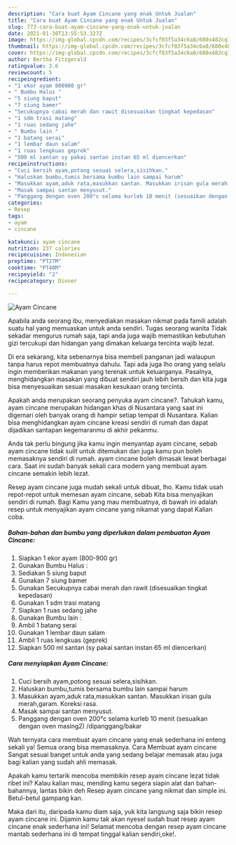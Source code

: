 ```yaml
---
description: "Cara buat Ayam Cincane yang enak Untuk Jualan"
title: "Cara buat Ayam Cincane yang enak Untuk Jualan"
slug: 773-cara-buat-ayam-cincane-yang-enak-untuk-jualan
date: 2021-01-30T13:55:53.327Z
image: https://img-global.cpcdn.com/recipes/3cfcf03f5a34c6a8/680x482cq70/ayam-cincane-foto-resep-utama.jpg
thumbnail: https://img-global.cpcdn.com/recipes/3cfcf03f5a34c6a8/680x482cq70/ayam-cincane-foto-resep-utama.jpg
cover: https://img-global.cpcdn.com/recipes/3cfcf03f5a34c6a8/680x482cq70/ayam-cincane-foto-resep-utama.jpg
author: Bertha Fitzgerald
ratingvalue: 3.6
reviewcount: 5
recipeingredient:
- "1 ekor ayam 800900 gr"
- " Bumbu Halus "
- "5 siung baput"
- "7 siung bamer"
- "Secukupnya cabai merah dan rawit disesuaikan tingkat kepedasan"
- "1 sdm trasi matang"
- "1 ruas sedang jahe"
- " Bumbu lain "
- "1 batang serai"
- "1 lembar daun salam"
- "1 ruas lengkuas geprek"
- "500 ml santan sy pakai santan instan 65 ml diencerkan"
recipeinstructions:
- "Cuci bersih ayam,potong sesuai selera,sisihkan."
- "Haluskan bumbu,tumis bersama bumbu lain sampai harum"
- "Masukkan ayam,aduk rata,masukkan santan. Masukkan irisan gula merah,garam. Koreksi rasa."
- "Masak sampai santan menyusut."
- "Panggang dengan oven 200°c selama kurleb 10 menit (sesuaikan dengan oven masing2) /dipanggang/bakar"
categories:
- Resep
tags:
- ayam
- cincane

katakunci: ayam cincane 
nutrition: 237 calories
recipecuisine: Indonesian
preptime: "PT27M"
cooktime: "PT40M"
recipeyield: "2"
recipecategory: Dinner

---
```



![Ayam Cincane](https://img-global.cpcdn.com/recipes/3cfcf03f5a34c6a8/680x482cq70/ayam-cincane-foto-resep-utama.jpg)

Apabila anda seorang ibu, menyediakan masakan nikmat pada famili adalah suatu hal yang memuaskan untuk anda sendiri. Tugas seorang  wanita Tidak sekadar mengurus rumah saja, tapi anda juga wajib memastikan kebutuhan gizi tercukupi dan hidangan yang dimakan keluarga tercinta wajib lezat.

Di era  sekarang, kita sebenarnya bisa membeli panganan jadi walaupun tanpa harus repot membuatnya dahulu. Tapi ada juga lho orang yang selalu ingin memberikan makanan yang terenak untuk keluarganya. Pasalnya, menghidangkan masakan yang dibuat sendiri jauh lebih bersih dan kita juga bisa menyesuaikan sesuai masakan kesukaan orang tercinta. 



Apakah anda merupakan seorang penyuka ayam cincane?. Tahukah kamu, ayam cincane merupakan hidangan khas di Nusantara yang saat ini digemari oleh banyak orang di hampir setiap tempat di Nusantara. Kalian bisa menghidangkan ayam cincane kreasi sendiri di rumah dan dapat dijadikan santapan kegemaranmu di akhir pekanmu.

Anda tak perlu bingung jika kamu ingin menyantap ayam cincane, sebab ayam cincane tidak sulit untuk ditemukan dan juga kamu pun boleh memasaknya sendiri di rumah. ayam cincane boleh dimasak lewat berbagai cara. Saat ini sudah banyak sekali cara modern yang membuat ayam cincane semakin lebih lezat.

Resep ayam cincane juga mudah sekali untuk dibuat, lho. Kamu tidak usah repot-repot untuk memesan ayam cincane, sebab Kita bisa menyajikan sendiri di rumah. Bagi Kamu yang mau membuatnya, di bawah ini adalah resep untuk menyajikan ayam cincane yang nikamat yang dapat Kalian coba.

<!--inarticleads1-->

##### Bahan-bahan dan bumbu yang diperlukan dalam pembuatan Ayam Cincane:

1. Siapkan 1 ekor ayam (800-900 gr)
1. Gunakan  Bumbu Halus :
1. Sediakan 5 siung baput
1. Gunakan 7 siung bamer
1. Gunakan Secukupnya cabai merah dan rawit (disesuaikan tingkat kepedasan)
1. Gunakan 1 sdm trasi matang
1. Siapkan 1 ruas sedang jahe
1. Gunakan  Bumbu lain :
1. Ambil 1 batang serai
1. Gunakan 1 lembar daun salam
1. Ambil 1 ruas lengkuas (geprek)
1. Siapkan 500 ml santan (sy pakai santan instan 65 ml diencerkan)




<!--inarticleads2-->

##### Cara menyiapkan Ayam Cincane:

1. Cuci bersih ayam,potong sesuai selera,sisihkan.
1. Haluskan bumbu,tumis bersama bumbu lain sampai harum
1. Masukkan ayam,aduk rata,masukkan santan. Masukkan irisan gula merah,garam. Koreksi rasa.
1. Masak sampai santan menyusut.
1. Panggang dengan oven 200°c selama kurleb 10 menit (sesuaikan dengan oven masing2) /dipanggang/bakar




Wah ternyata cara membuat ayam cincane yang enak sederhana ini enteng sekali ya! Semua orang bisa memasaknya. Cara Membuat ayam cincane Sangat sesuai banget untuk anda yang sedang belajar memasak atau juga bagi kalian yang sudah ahli memasak.

Apakah kamu tertarik mencoba membikin resep ayam cincane lezat tidak ribet ini? Kalau kalian mau, mending kamu segera siapin alat dan bahan-bahannya, lantas bikin deh Resep ayam cincane yang nikmat dan simple ini. Betul-betul gampang kan. 

Maka dari itu, daripada kamu diam saja, yuk kita langsung saja bikin resep ayam cincane ini. Dijamin kamu tak akan nyesel sudah buat resep ayam cincane enak sederhana ini! Selamat mencoba dengan resep ayam cincane mantab sederhana ini di tempat tinggal kalian sendiri,oke!.

